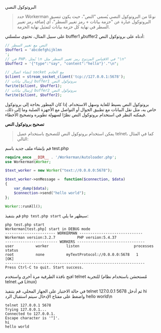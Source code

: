 البروتوكول النصي
>حدد Workerman نوعًا من البروتوكول النصي يُسمى "النص"، حيث يكون تنسيق البروتوكول عبارة عن "حزمة بيانات + رمز تغيير السطر"، أي إضافة رمز تغيير السطر في نهاية كل حزمة بيانات لتمثيل نهاية الحزمة.

على سبيل المثال، تحتوي سلسلتي buffer1 وbuffer2 أدناه على بروتوكول النص:

```php
// النص مع تغيير السطر
$buffer1 = 'abcdefghijklmn
';
// في PHP، يُمثل \n في الاقتباس المزدوج رمز تغيير السطر مثل "\n"
$buffer2 = '{"type":"say", "content":"hello"}'."\n";

// إنشاء اتصال socket مع الخادم
$client = stream_socket_client('tcp://127.0.0.1:5678');
// إرسال بيانات buffer1 ببروتوكول النص
fwrite($client, $buffer1);
// إرسال بيانات buffer2 ببروتوكول النص
fwrite($client, $buffer2);
```

بروتوكول النص بسيط للغاية وسهل الاستخدام. إذا كان المطور بحاجة إلى بروتوكول خاص به، مثل نقل البيانات مع تطبيق الجوال أو التواصل مع الأجهزة الصلبة وما إلى ذلك، فيمكنه النظر في استخدام بروتوكول النص نظرًا لسهولة تطويره وتصحيح الأخطاء.

**تصحيح بروتوكول النص**
>يمكن استخدام بروتوكول النص للتصحيح باستخدام عميل telnet، كما في المثال التالي:

قم بإنشاء ملف جديد باسم test.php

```php
require_once __DIR__ . '/Workerman/Autoloader.php';
use Workerman\Worker;

$text_worker = new Worker("text://0.0.0.0:5678");

$text_worker->onMessage =  function($connection, $data)
{
    var_dump($data);
    $connection->send("hello world");
};

Worker::runAll();
```

قم بتنفيذ `php test.php start` سيظهر ما يلي:

```text
php test.php start
Workerman[test.php] start in DEBUG mode
----------------------- WORKERMAN -----------------------------
Workerman version:3.2.7          PHP version:5.4.37
------------------------ WORKERS -------------------------------
user          worker        listen                         processes status
root          none          myTextProtocol://0.0.0.0:5678   1         [OK]
----------------------------------------------------------------
Press Ctrl-C to quit. Start success.
```

افتح نافذة الطرفية مرة أخرى واستخدم telnet للتجربة (مُستحسَن باستخدام نظام telnet في Linux)

في حالة الاختبار على الجهاز المحلي،
قم بتنفيذ telnet 127.0.0.1 5678
ثم أدخل hi واضغط على مفتاح الإدخال
سيتم استقبال الرد hello world\n

```text
telnet 127.0.0.1 5678
Trying 127.0.0.1...
Connected to 127.0.0.1.
Escape character is '^]'.
hi
hello world

```

